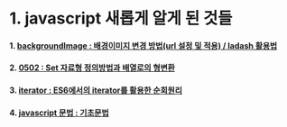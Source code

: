 # 1. javascript 새롭게 알게 된 것들

#### 1. [backgroundImage : 배경이미지 변경 방법(url 설정 및 적용) / ladash 활용법](https://github.com/joey0319/JavaScript/blob/master/backgroundImage.md)

#### 2. [0502 : Set 자료형 정의방법과 배열로의 형변환](https://github.com/joey0319/JavaScript/blob/master/0502.md)

#### 3. [iterator : ES6에서의 iterator를 활용한 순회원리](https://github.com/joey0319/JavaScript/blob/master/iterator.md)

#### 4. [javascript 문법 : 기초문법](https://github.com/joey0319/JavaScript/blob/master/javascript%EB%AC%B8%EB%B2%95.md)
